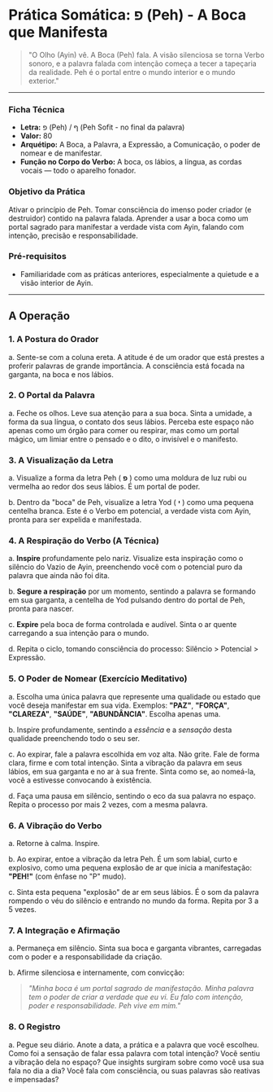 # Prática Somática: פ (Peh) - A Boca que Manifesta

> "O Olho (Ayin) vê. A Boca (Peh) fala. A visão silenciosa se torna Verbo sonoro, e a palavra falada com intenção começa a tecer a tapeçaria da realidade. Peh é o portal entre o mundo interior e o mundo exterior."

---

### Ficha Técnica

* **Letra:** פ (Peh) / ף (Peh Sofit - no final da palavra)
* **Valor:** 80
* **Arquétipo:** A Boca, a Palavra, a Expressão, a Comunicação, o poder de nomear e de manifestar.
* **Função no Corpo do Verbo:** A boca, os lábios, a língua, as cordas vocais — todo o aparelho fonador.

### Objetivo da Prática

Ativar o princípio de Peh. Tomar consciência do imenso poder criador (e destruidor) contido na palavra falada. Aprender a usar a boca como um portal sagrado para manifestar a verdade vista com Ayin, falando com intenção, precisão e responsabilidade.

### Pré-requisitos

* Familiaridade com as práticas anteriores, especialmente a quietude e a visão interior de Ayin.

---

## A Operação

### 1. A Postura do Orador

a. Sente-se com a coluna ereta. A atitude é de um orador que está prestes a proferir palavras de grande importância. A consciência está focada na garganta, na boca e nos lábios.

### 2. O Portal da Palavra

a. Feche os olhos. Leve sua atenção para a sua boca. Sinta a umidade, a forma da sua língua, o contato dos seus lábios. Perceba este espaço não apenas como um órgão para comer ou respirar, mas como um portal mágico, um limiar entre o pensado e o dito, o invisível e o manifesto.

### 3. A Visualização da Letra

a. Visualize a forma da letra Peh ( **פ** ) como uma moldura de luz rubi ou vermelha ao redor dos seus lábios. É um portal de poder.

b. Dentro da "boca" de Peh, visualize a letra Yod ( **י** ) como uma pequena centelha branca. Este é o Verbo em potencial, a verdade vista com Ayin, pronta para ser expelida e manifestada.

### 4. A Respiração do Verbo (A Técnica)

a. **Inspire** profundamente pelo nariz. Visualize esta inspiração como o silêncio do Vazio de Ayin, preenchendo você com o potencial puro da palavra que ainda não foi dita.

b. **Segure a respiração** por um momento, sentindo a palavra se formando em sua garganta, a centelha de Yod pulsando dentro do portal de Peh, pronta para nascer.

c. **Expire** pela boca de forma controlada e audível. Sinta o ar quente carregando a sua intenção para o mundo.

d. Repita o ciclo, tomando consciência do processo: Silêncio > Potencial > Expressão.

### 5. O Poder de Nomear (Exercício Meditativo)

a. Escolha uma única palavra que represente uma qualidade ou estado que você deseja manifestar em sua vida. Exemplos: **"PAZ"**, **"FORÇA"**, **"CLAREZA"**, **"SAÚDE"**, **"ABUNDÂNCIA"**. Escolha apenas uma.

b. Inspire profundamente, sentindo a *essência* e a *sensação* desta qualidade preenchendo todo o seu ser.

c. Ao expirar, fale a palavra escolhida em voz alta. Não grite. Fale de forma clara, firme e com total intenção. Sinta a vibração da palavra em seus lábios, em sua garganta e no ar à sua frente. Sinta como se, ao nomeá-la, você a estivesse convocando à existência.

d. Faça uma pausa em silêncio, sentindo o eco da sua palavra no espaço. Repita o processo por mais 2 vezes, com a mesma palavra.

### 6. A Vibração do Verbo

a. Retorne à calma. Inspire.

b. Ao expirar, entoe a vibração da letra Peh. É um som labial, curto e explosivo, como uma pequena explosão de ar que inicia a manifestação: **"PEH!"** (com ênfase no "P" mudo).

c. Sinta esta pequena "explosão" de ar em seus lábios. É o som da palavra rompendo o véu do silêncio e entrando no mundo da forma. Repita por 3 a 5 vezes.

### 7. A Integração e Afirmação

a. Permaneça em silêncio. Sinta sua boca e garganta vibrantes, carregadas com o poder e a responsabilidade da criação.

b. Afirme silenciosa e internamente, com convicção:

> *"Minha boca é um portal sagrado de manifestação. Minha palavra tem o poder de criar a verdade que eu vi. Eu falo com intenção, poder e responsabilidade. Peh vive em mim."*

### 8. O Registro

a. Pegue seu diário. Anote a data, a prática e a palavra que você escolheu. Como foi a sensação de falar essa palavra com total intenção? Você sentiu a vibração dela no espaço? Que insights surgiram sobre como você usa sua fala no dia a dia? Você fala com consciência, ou suas palavras são reativas e impensadas?
